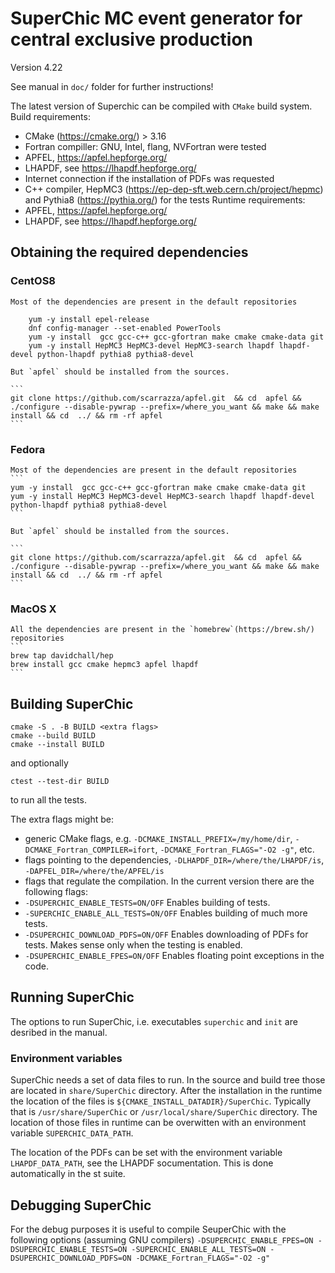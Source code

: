 # SuperChic MC event generator for central exclusive production

Version 4.22

See manual in `doc/` folder for further instructions!


The latest version of Superchic can be compiled with `CMake` build system.
Build requirements: 
 - CMake (https://cmake.org/) > 3.16
 - Fortran compiller: GNU, Intel, flang, NVFortran were tested
 - APFEL, https://apfel.hepforge.org/
 - LHAPDF, see https://lhapdf.hepforge.org/
 - Internet connection if the installation of PDFs was requested
 - C++ compiler, HepMC3 (https://ep-dep-sft.web.cern.ch/project/hepmc) and Pythia8 (https://pythia.org/) for the tests
Runtime requirements:
 - APFEL, https://apfel.hepforge.org/
 - LHAPDF, see https://lhapdf.hepforge.org/


## Obtaining the required dependencies

### CentOS8

    Most of the dependencies are present in the default repositories
```
    yum -y install epel-release
    dnf config-manager --set-enabled PowerTools
    yum -y install  gcc gcc-c++ gcc-gfortran make cmake cmake-data git
    yum -y install HepMC3 HepMC3-devel HepMC3-search lhapdf lhapdf-devel python-lhapdf pythia8 pythia8-devel
```
    But `apfel` should be installed from the sources.

    ```
    git clone https://github.com/scarrazza/apfel.git  && cd  apfel && ./configure --disable-pywrap --prefix=/where_you_want && make && make install && cd  ../ && rm -rf apfel
    ```

### Fedora

    Most of the dependencies are present in the default repositories
    ```
    yum -y install  gcc gcc-c++ gcc-gfortran make cmake cmake-data git
    yum -y install HepMC3 HepMC3-devel HepMC3-search lhapdf lhapdf-devel python-lhapdf pythia8 pythia8-devel
    ```

    But `apfel` should be installed from the sources.

    ```
    git clone https://github.com/scarrazza/apfel.git  && cd  apfel && ./configure --disable-pywrap --prefix=/where_you_want && make && make install && cd  ../ && rm -rf apfel
    ```

### MacOS X
    All the dependencies are present in the `homebrew`(https://brew.sh/) repositories
    ```
    brew tap davidchall/hep
    brew install gcc cmake hepmc3 apfel lhapdf
    ```

## Building SuperChic

```
cmake -S . -B BUILD <extra flags>
cmake --build BUILD
cmake --install BUILD
```

and optionally

```
ctest --test-dir BUILD
```
to run all the tests.


The extra flags might be:
- generic CMake flags, e.g. `-DCMAKE_INSTALL_PREFIX=/my/home/dir`, `-DCMAKE_Fortran_COMPILER=ifort`, `-DCMAKE_Fortran_FLAGS="-O2 -g"`, etc.
- flags pointing to the dependencies, `-DLHAPDF_DIR=/where/the/LHAPDF/is`, `-DAPFEL_DIR=/where/the/APFEL/is`
- flags that regulate the compilation. In the current version there are the following flags: 
 - `-DSUPERCHIC_ENABLE_TESTS=ON/OFF`     Enables building of tests.
 - `-SUPERCHIC_ENABLE_ALL_TESTS=ON/OFF`  Enables building of much more tests.
 - `-DSUPERCHIC_DOWNLOAD_PDFS=ON/OFF`    Enables downloading of PDFs for tests. Makes sense only when the testing is enabled.
 - `-DSUPERCHIC_ENABLE_FPES=ON/OFF`      Enables floating point exceptions in the code. 

## Running SuperChic

The options to run SuperChic, i.e. executables `superchic` and `init` are desribed in the manual.

### Environment variables
SuperChic needs a set of data files to run.
In the source and build tree those are located in `share/SuperChic` directory.
After the installation in the runtime the location of the files is `${CMAKE_INSTALL_DATADIR}/SuperChic`. Typically that is 
`/usr/share/SuperChic` or `/usr/local/share/SuperChic` directory.
The location of those files in runtime can be overwitten with an environment variable `SUPERCHIC_DATA_PATH`.


The location of the PDFs can be set with the environment variable `LHAPDF_DATA_PATH`, see the LHAPDF socumentation. 
This is done automatically in the st suite.


## Debugging SuperChic

For the debug purposes it is useful to compile SeuperChic with the following options (assuming GNU compilers)
`-DSUPERCHIC_ENABLE_FPES=ON -DSUPERCHIC_ENABLE_TESTS=ON -SUPERCHIC_ENABLE_ALL_TESTS=ON -DSUPERCHIC_DOWNLOAD_PDFS=ON -DCMAKE_Fortran_FLAGS="-O2 -g" `

